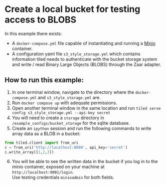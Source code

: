 # Create a local bucket for testing access to BLOBS

In this example there exists:
- A `docker-compose.yml` file capable of instantiating and running a [Minio](https://min.io/) container.
- A configuration yaml file `s3_style_storage.yml` which contains information tiled needs to authenticate with the bucket storage system and write / read Binary Large Objects (BLOBS) through the Zaar adapter.

## How to run this example:
1. In one terminal window, navigate to the directory where the `docker-compose.yml` and `s3_style_storage.yml` are.
2. Run `docker compose up` with adequate permissions.
3. Open another terminal window in the same location and run `tiled serve config s3_style_storage.yml --api-key secret`
4. You will need to create a `storage` directory in `/example_configs/bucket_storage` for the sqlite database.
5. Create an `ipython` session and run the following commands to write array data as a BLOB in a bucket:
```python
from tiled.client import from_uri
c = from_uri('http://localhost:8000', api_key='secret')
c.write_array([1,2,3])
```
6. You will be able to see the written data in the bucket if you log in to the minio container, exposed on your machine at `http://localhost:9001/login`. </br> Use testing credentials `minioadmin` for both fields.